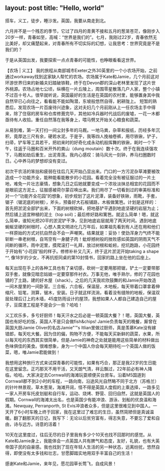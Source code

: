 
layout: post
title: "Hello, world"
---



搭车，义工，徒步，睡沙发。英国，我要从南走到北。

六月并不是一个残忍的季节，它过了四月的青黄不接和五月的葱茏苍茫，像刚步入20岁一样，青春如至，高喊：“世界是我们的”。七月，我刚过22岁，青春依然无比美好，却又痛楚起来，对青春所有不切实际的幻想，让我思考：世界究竟是不是我们的？

于是从英国出发，我要探索一点点青春的可能性，也睁眼看看这世界。

【农场 | 义工】
我的旅程从南部城市Exeter之外30英里的一个小农场开始，之前通过workaway找到这家缺人帮忙的农场。农场属于Kate和Jamie，几个月前这对环游世界归来的新婚夫妇踏破铁鞋，终于在Devon郡的深山老林里发现了这片世外桃源。农场占地七公顷，纵横在一片丘陵上，周围零星散落几户人家，整个小镇不过百十号人。很早就听说，英国最好的生活是在英国的农村里，能够置身其中我自然早已心向往之，看看能不能如陶潜，东坡般悠然自得，躬耕陇上。
短暂的熟悉后，发现农场一片百废待兴迹象，这对夫妇几个月前刚从上一任农场主手中得来，除了住宿的房车和仓库修葺完毕，其他如冷兵器时代战后的废墟，一花一木都亟待有人收拾。重任自然落在我等身上，喂马劈叉开始关心粮食和蔬菜。

从易到难，第一天打扫一间尘封多年的马厩。一地马粪，杂草和报纸，历经多年沉积，竟厚达三尺有余，硬若水泥。于是乎，我等四人挽袖卷裤，用尽铁锹，铲子，扫帚，铲车等工具若干，把初来时的好奇化成永动机般挥舞的铁锹，耗时一个下午，往返于马圈和百米开外的粪山（dung moutain）数十次。终于在我连续强攻下，马厩如劫后重生，出泥青莲。我内心感叹：骑马风光一刻钟，养马扫圈数时日。心中养马的梦想却没有变过。

初次干农活的笨拙和疲弱在往后几天开始凸显出来。门口的一方污泥杂草滩要被改造成一个功能齐全，能种能看能散步的小花园。看着完全没有被征服过的一片土地，难免一片壮志豪情，想象几日之后她就要变成一个浓妆淡抹总相宜的花园而不是眼前这方泥土，征服感被荷尔蒙召唤出来。我们用尽了一切看到过的审美标准和对一个“功能齐全花园”的想象，初步规划了这片泥潭，装备好铁锹，雨靴，手套，锯子（锯泥底的树根），斧头，预备好大石板铺路，木板做篱笆。计划是这样的：首先把淤泥全部铲出来，下面的树根砍掉，把地基铲平遇到地底坚硬的岩层为止；然后铺上适宜种植的泥土（top soil)；最后修好路和篱笆。就这么简单！嗯，就这么简单，谁知光把20平的淤泥铲干净，见到地底岩层就用了两天时间。遇到地底蜿蜒坚硬的树根时，心想人类文明进化几万年后，如果祖先看到有人还在用和他们一样原始的方式对抗自然会不会一声嘲笑。结果就是：妥协！使劲浑身力气终不能斩断一串老树根，自骂空有一身腱子肉！蚍蜉撼树般的挫败感如英国的阴雨天气不间断的循环。雨中泥里，摸爬滚打一礼拜，放过树根和蚯蚓，挖坑跑路，小花园终于开始有“小花园”般的样子。修修补补又几天，终于这片淤泥开始taking a shape ^^, 像18岁的少女，不再抗拒同桌的第10封情书，回家的路上坐在他的后座上。

每天出现在手上的各种工具也有了亲切感，砍树一定要用那把锯，铲土一定要带那双手套，就像见暗恋姑娘一定要穿那件衬衣。万事无他，唯手熟尔，修的了花园也铺的了土路，建的好木屋（shack）。之后的几天我欢欣鼓舞的和Jamie开始改造一间木屋里的一间卧室。三合板，六合板，保温层，木地板，每天带着口罩拿着伸缩尺、铅笔，测算，锯木，安装。日子就这样流淌，看着没有缝隙的地板，保温双层处理后订上的木墙，45度防雨设计的屋顶，我想如果人人都自己建造自己的屋子，豆腐渣工程是不是会少一些？哈哈！

义工欢乐多，多亏好厨师！每天汗水之后必是一顿英国大餐？！嗯，英国大餐，英国也有好吃的饭，英国人不是只会做fish&chips! Jamie负责每天的晚餐，厮曾在英国大厨Jamie Oliver的名店Jamie"'"s Itlian里做过厨师，真是羡慕Kate没有嫁错郎，每天吃大餐。因为住的偏，购物不方便，不能每天买新鲜的蔬菜，水果，所以每天吃的东西其实很简单，但是Jamie的神奇之处就是能用这些简单的材料做出色味俱佳的美食。很难想象，身为一个中国人你会每天期待吃一个英国人做的饭菜，嗯，唯Jamie君能做到！

我想用这种旅行方式来试探青春的可能性，如果有巧合，那正是我22岁的生日能在这里留念。正巧那天不用干活，又天朗气清，祥云飘过，22年前必有神人降临，哈哈。大家决定去Cornwall的海滩玩耍顺便买台房车。沿着M5国道到Cornwall郡不到2小时的车程，一路向南，沿途风光自然略不同于北方（苏格兰）的针叶林景观，草木葱茏，海滩开阔，怪不得是英国人度假的上乘选择，一路多见一家人开房车托皮划艇和自行车，运动、烧烤、野营、回归自然，这就是英国人的假期。Cornwall的海滩太出名，也是英国少有能冲浪、游泳、划船的优良温和海滩。Newquay, Perranporth, St Evis冲浪者众多，但是这里很难见到中国人。一天开了6小时车晚上终于回家，我在这里过了难忘的生日，虽然简陋但是真诚温暖。翻了翻那天的日记，我写下：无论以后贫穷富有，得志失意，不要忘了爱和自由，诗与远方。诗意的活着！

10天在这里度过，往后无尽的日子里我有多少个10天也找不回那时的感觉。从Kate和Jamie身上，我能体会一点英国人共有脾气和态度，友好，礼貌，也有大英帝国子民的自豪感。我也找到了现在年轻人生活的另一种状态，远离纷扰，悠然自得，即使没有太多钱和壮志，甘愿脚踏实地用双手丰富自己的生活！

感谢Kate和Jamie，来年见，愿花园草长莺飞，自成风景！











